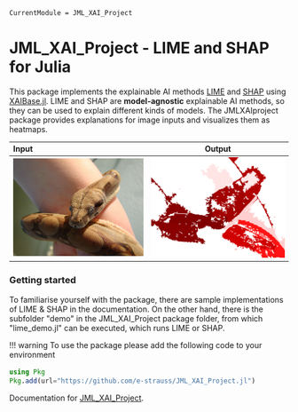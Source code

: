 ```@meta
CurrentModule = JML_XAI_Project
```

# JML_XAI_Project - LIME and SHAP for Julia
This package implements the explainable AI methods [LIME](https://arxiv.org/abs/1602.04938) and [SHAP](https://arxiv.org/pdf/1705.07874) using [XAIBase.jl](https://julia-xai.github.io/XAIDocs/XAIBase/stable/). LIME and SHAP are **model-agnostic** explainable AI methods, so they can be used to explain different kinds of models.
The JMLXAIproject package provides explanations for image inputs and visualizes them as heatmaps.

| **Input**                                  | **Output** |
|:--------------------------------------------- |:------------------------------:|
| ![](images/boa_constrictor.JPEG)                          | ![](images/heatMap.png)               |



### Getting started
To familiarise yourself with the package, there are sample implementations of LIME & SHAP in the documentation. On the other hand, there is the subfolder "demo" in the JML_XAI_Project package folder, from which "lime_demo.jl" can be executed, which runs LIME or SHAP.

!!! warning
    To use the package please add the following code to your environment

```julia
using Pkg
Pkg.add(url="https://github.com/e-strauss/JML_XAI_Project.jl")
```

Documentation for [JML_XAI_Project](https://github.com/e-strauss/JML_XAI_Project.jl).






